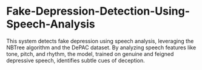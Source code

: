 # Fake-Depression-Detection-Using-Speech-Analysis
This system detects fake depression using speech analysis, leveraging the NBTree algorithm and the DePAC dataset. By analyzing speech features like tone, pitch, and rhythm, the model, trained on genuine and feigned depressive speech, identifies subtle cues of deception.
